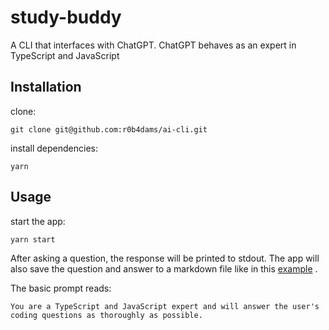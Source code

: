 # study-buddy

A CLI that interfaces with ChatGPT. ChatGPT behaves as an expert in TypeScript and JavaScript

## Installation

clone:

```
git clone git@github.com:r0b4dams/ai-cli.git
```

install dependencies:

```
yarn
```


## Usage
start the app:

```
yarn start
```

After asking a question, the response will be printed to stdout. The app will also save the question and answer to a markdown file like in this [example](./history/question_2023_09_02-20_22_4242.md) .



The basic prompt reads:

```
You are a TypeScript and JavaScript expert and will answer the user's coding questions as thoroughly as possible.
```
